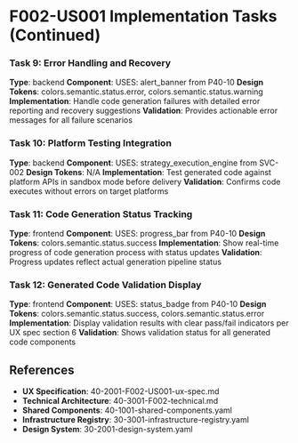 # F002-US001 Implementation Tasks (Continued)

### Task 9: Error Handling and Recovery
**Type**: backend
**Component**: USES: alert_banner from P40-10
**Design Tokens**: colors.semantic.status.error, colors.semantic.status.warning
**Implementation**: 
Handle code generation failures with detailed error reporting and recovery suggestions
**Validation**: Provides actionable error messages for all failure scenarios

### Task 10: Platform Testing Integration
**Type**: backend
**Component**: USES: strategy_execution_engine from SVC-002
**Design Tokens**: N/A
**Implementation**: 
Test generated code against platform APIs in sandbox mode before delivery
**Validation**: Confirms code executes without errors on target platforms

### Task 11: Code Generation Status Tracking
**Type**: frontend
**Component**: USES: progress_bar from P40-10
**Design Tokens**: colors.semantic.status.success
**Implementation**: 
Show real-time progress of code generation process with status updates
**Validation**: Progress updates reflect actual generation pipeline status

### Task 12: Generated Code Validation Display
**Type**: frontend
**Component**: USES: status_badge from P40-10
**Design Tokens**: colors.semantic.status.success, colors.semantic.status.error
**Implementation**: 
Display validation results with clear pass/fail indicators per UX spec section 6
**Validation**: Shows validation status for all generated code components

## References

- **UX Specification**: 40-2001-F002-US001-ux-spec.md
- **Technical Architecture**: 40-3001-F002-technical.md
- **Shared Components**: 40-1001-shared-components.yaml
- **Infrastructure Registry**: 30-3001-infrastructure-registry.yaml
- **Design System**: 30-2001-design-system.yaml